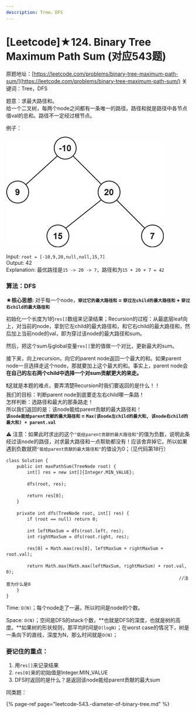 ```yaml
---
description: Tree，DFS
---
```


# \[Leetcode\]★124. Binary Tree Maximum Path Sum \(对应543题\)

原题地址：[https://leetcode.com/problems/binary-tree-maximum-path-sum/](https://leetcode.com/problems/binary-tree-maximum-path-sum/) 关键词：Tree，DFS

题意：求最大路径和。  
给一个二叉树，每两个node之间都有一条唯一的路径。路径和就是路径中各节点值val的总和。路径不一定经过根节点。

例子：

![](../.gitbook/assets/exx2.jpg)

Input: `root = [-10,9,20,null,null,15,7]`   
Output: 42   
Explanation: 最优路径是`15 -> 20 -> 7`，路径和为`15 + 20 + 7 = 42`



### 算法：DFS

★**核心思想:** 对于每一个node，**`穿过它的最大路径和` = `穿过左child的最大路径和` + `穿过右child的最大路径和`**



初始化一个长度为1的`res[]`数组来记录结果；Recursion的过程：从最底层leaf向上，对当前的node，拿到它左child的最大路径和，和它右child的最大路径和，然后加上当前node的val，即为穿过该node的最大路径和sum。

然后，把这个sum与global变量`res[]`里的值做一个对比，更新最大的sum。

接下来，向上recursion，向它的parent node返回一个最大的和。如果parent node一旦选择走这个node，那就要加上这个最大的和。事实上，parent node会**在自己的左右两个child中选择一个对sum贡献更大的来走。**

**❗️**这就是本题的难点，要弄清楚Recursion时我们要返回的是什么！！  
我们的目标：判断parent node到底要走左右child哪一条路！  
怎样判断：选路径和最大的那条路走！  
所以我们返回的是：该node能给parent贡献的最大路径和！  
**`该node能给parent贡献的最大路径和` = `Max(该node左child的最大和, 该node右child的最大和) + parent.val`**

⚠️  注意：如果此时求出的这个`"能给parent贡献的最大路径和"`的值为负数，说明此条经过该node的路径，对求最大路径和一点帮助都没有！应该舍弃掉它。所以如果遇到负数就把`"能给parent贡献的最大路径和"`的值设为0；（见代码第18行）

```text
class Solution {
    public int maxPathSum(TreeNode root) {
        int[] res = new int[]{Integer.MIN_VALUE};
        
        dfs(root, res);
        
        return res[0];
    }
    
    private int dfs(TreeNode root, int[] res) {
        if (root == null) return 0;
        
        int leftMaxSum = dfs(root.left, res);
        int rightMaxSum = dfs(root.right, res);
        
        res[0] = Math.max(res[0], leftMaxSum + rightMaxSum + root.val);
        
        return Math.max(Math.max(leftMaxSum, rightMaxSum) + root.val, 0); 
                                                                  //注意为什么是0
    }
}
```

Time: `O(N)`；每个node走了一遍，所以时间是node的个数。

Space: `O(N)`；空间是DFS的stack个数，**也就是DFS的深度，也就是树的高度。**如果树的形状规则，那平均时间是`O(logN)`；在worst case的情况下，树是一条向下的直线，深度为N，那么时间就是`O(N)`；



### 要记住的重点：

1. 用`res[]`来记录结果
2. `res[0]`来的初始值是Integer.MIN\_VALUE
3. DFS时返回的是什么？是返回该node能给parent贡献的最大sum







同类题：

{% page-ref page="leetcode-543.-diameter-of-binary-tree.md" %}





